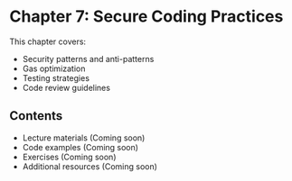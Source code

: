 # Chapter 7: Secure Coding Practices

This chapter covers:

- Security patterns and anti-patterns
- Gas optimization
- Testing strategies
- Code review guidelines

## Contents

- Lecture materials (Coming soon)
- Code examples (Coming soon)
- Exercises (Coming soon)
- Additional resources (Coming soon)
